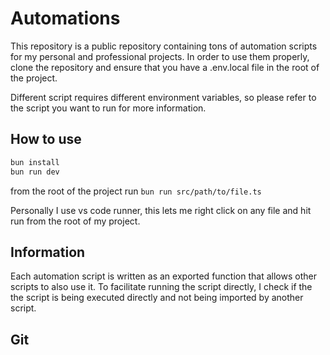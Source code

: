 # Automations

This repository is a public repository containing tons of automation scripts for my personal and professional projects.
In order to use them properly, clone the repository and ensure that you have a .env.local file in the root of the project.

Different script requires different environment variables, so please refer to the script you want to run for more information.

## How to use

```bash
bun install
bun run dev
```

from the root of the project run `bun run src/path/to/file.ts`

Personally I use vs code runner, this lets me right click on any file and hit run from the root of my project.

## Information

Each automation script is written as an exported function that allows other scripts to also use it. To facilitate running the script directly, I check if the the script is being executed directly and not being imported by another script.

## Git
